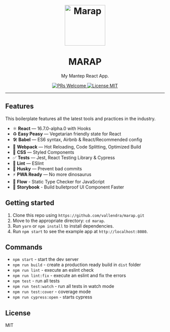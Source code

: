 
<h1 align="center">
<br>
  <a href="https://github.com/vallendra/marap"><img src="https://upload.wikimedia.org/wikipedia/commons/thumb/d/d7/Urap.JPG/320px-Urap.JPG" alt="Marap" width=128"></a>
<br>
<br>
MARAP
</h1>

<p align="center">My Mantep React App.</p>

<p align="center">
  <a href="http://makeapullrequest.com">
    <img src="https://img.shields.io/badge/PRs-welcome-brightgreen.svg?style=flat-square" alt="PRs Welcome">
  </a>
  <a href="https://opensource.org/licenses/MIT">
    <img src="https://img.shields.io/badge/license-MIT-blue.svg?style=flat-square" alt="License MIT">
  </a>
</p>

<hr />

## Features

This boilerplate features all the latest tools and practices in the industry.

- ⚛ **React** — 16.7.0-alpha.0 with Hooks
- ♻ **Easy Peasy** — Vegetarian friendly state for React
- 🛠 **Babel** — ES6 syntax, Airbnb & React/Recommended config
- 🚀 **Webpack**  — Hot Reloading, Code Splitting, Optimized Build
- 💅 **CSS** — Styled Components
- ✅  **Tests** — Jest, React Testing Library & Cypress
- 💖  **Lint** — ESlint
- 🐶  **Husky** — Prevent bad commits
- ⚡  **PWA Ready** — No more dinosaurus
- 🌊 **Flow** - Static Type Checker for JavaScript
- 📖 **Storybook** - Build bulletproof UI Component Faster

## Getting started

1. Clone this repo using `https://github.com/vallendra/marap.git`
2. Move to the appropriate directory: `cd marap`.<br />
3. Run `yarn` or `npm install` to install dependencies.<br />
4. Run `npm start` to see the example app at `http://localhost:8080`.

## Commands

- `npm start` - start the dev server
- `npm run build` - create a production ready build in `dist` folder
- `npm run lint` - execute an eslint check
- `npm run lint:fix` - execute an eslint and fix the errors
- `npm test` - run all tests
- `npm run test:watch` - run all tests in watch mode
- `npm run test:cover` - coverage mode
- `npm run cypress:open` - starts cypress

## License

MIT